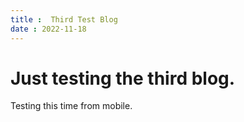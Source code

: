 ```yaml
---
title :  Third Test Blog
date : 2022-11-18
---
```

# Just testing the third blog.
Testing this time from mobile.
